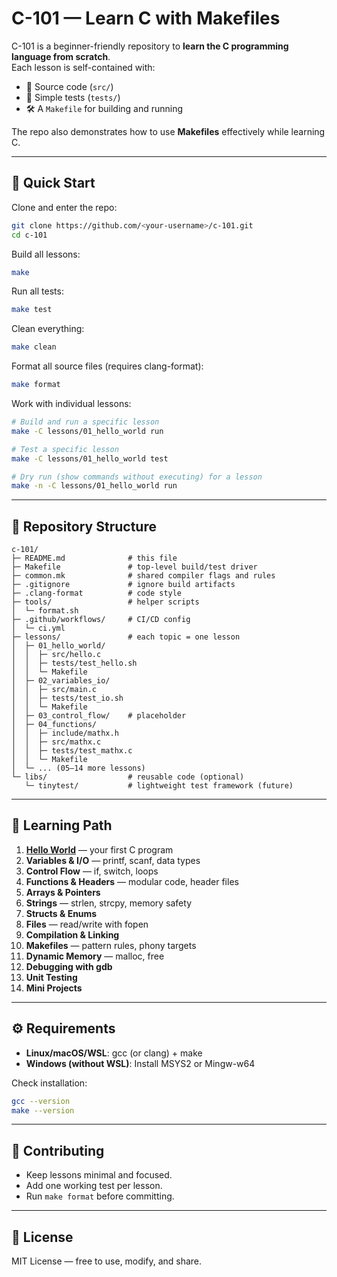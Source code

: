 # C-101 — Learn C with Makefiles

C-101 is a beginner-friendly repository to **learn the C programming language from scratch**.  
Each lesson is self-contained with:
- 📂 Source code (`src/`)
- 🧪 Simple tests (`tests/`)
- 🛠️ A `Makefile` for building and running

The repo also demonstrates how to use **Makefiles** effectively while learning C.

---

## 🚀 Quick Start

Clone and enter the repo:

```bash
git clone https://github.com/<your-username>/c-101.git
cd c-101
```

Build all lessons:

```bash
make
```

Run all tests:

```bash
make test
```

Clean everything:

```bash
make clean
```

Format all source files (requires clang-format):

```bash
make format
```

Work with individual lessons:

```bash
# Build and run a specific lesson
make -C lessons/01_hello_world run

# Test a specific lesson
make -C lessons/01_hello_world test

# Dry run (show commands without executing) for a lesson
make -n -C lessons/01_hello_world run
```

---



## 📂 Repository Structure

```
c-101/
├─ README.md              # this file
├─ Makefile               # top-level build/test driver
├─ common.mk              # shared compiler flags and rules
├─ .gitignore             # ignore build artifacts
├─ .clang-format          # code style
├─ tools/                 # helper scripts
│  └─ format.sh
├─ .github/workflows/     # CI/CD config
│  └─ ci.yml
├─ lessons/               # each topic = one lesson
│  ├─ 01_hello_world/     
│  │  ├─ src/hello.c
│  │  ├─ tests/test_hello.sh
│  │  └─ Makefile
│  ├─ 02_variables_io/
│  │  ├─ src/main.c
│  │  ├─ tests/test_io.sh
│  │  └─ Makefile
│  ├─ 03_control_flow/    # placeholder
│  ├─ 04_functions/
│  │  ├─ include/mathx.h
│  │  ├─ src/mathx.c
│  │  ├─ tests/test_mathx.c
│  │  └─ Makefile
│  └─ ... (05–14 more lessons)
└─ libs/                  # reusable code (optional)
   └─ tinytest/           # lightweight test framework (future)
```

---

## 📖 Learning Path

1. [**Hello World**](lessons/01_hello_world/) — your first C program
2. **Variables & I/O** — printf, scanf, data types
3. **Control Flow** — if, switch, loops
4. **Functions & Headers** — modular code, header files
5. **Arrays & Pointers**
6. **Strings** — strlen, strcpy, memory safety
7. **Structs & Enums**
8. **Files** — read/write with fopen
9. **Compilation & Linking**
10. **Makefiles** — pattern rules, phony targets
11. **Dynamic Memory** — malloc, free
12. **Debugging with gdb**
13. **Unit Testing**
14. **Mini Projects**

---

## ⚙️ Requirements

- **Linux/macOS/WSL**: gcc (or clang) + make
- **Windows (without WSL)**: Install MSYS2 or Mingw-w64

Check installation:

```bash
gcc --version
make --version
```

---

## 🤝 Contributing

- Keep lessons minimal and focused.
- Add one working test per lesson.
- Run `make format` before committing.

---

## 📜 License

MIT License — free to use, modify, and share.